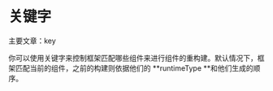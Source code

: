 # 关键字

主要文章：key

你可以使用关键字来控制框架匹配哪些组件来进行组件的重构建。默认情况下，框架匹配当前的组件，之前的构建则依据他们的 **runtimeType **和他们生成的顺序。

